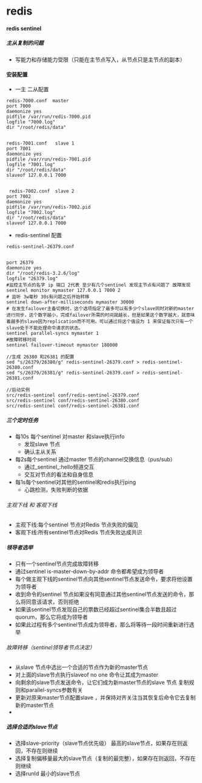 # redis
#### redis sentinel

##### 主从复制的问题
* 写能力和存储能力受限（只能在主节点写入，从节点只是主节点的副本）

####  安装配置
* 一主 二从配置
```
redis-7000.conf  master
port 7000
daemonize yes
pidfile /var/run/redis-7000.pid
logfile "7000.log"
dir "/root/redis/data"


redis-7001.conf   slave 1
port 7001
daemonize yes
pidfile /var/run/redis-7001.pid
logfile "7001.log"
dir "/root/redis/data"
slaveof 127.0.0.1 7000


 redis-7002.conf  slave 2 
port 7002
daemonize yes
pidfile /var/run/redis-7002.pid
logfile "7002.log"
dir "/root/redis/data"
slaveof 127.0.0.1 7000

```

* redis-sentinel 配置
```
redis-sentinel-26379.conf


port 26379
daemonize yes
dir "/root/redis-3.2.6/log"
logfile "26379.log"
#监控主节点的名字 ip 端口 2代表 至少有几个sentinel 发现主节点有问题了 故障发现
sentinel monitor mymaster 127.0.0.1 7000 2 
# 监听 3w毫秒 30s有问题之后开始转移
sentinel down-after-milliseconds mymaster 30000 
# 在发生failover主备切换时，这个选项指定了最多可以有多少个slave同时对新的master进行同步，这个数字越小，完成failover所需的时间就越长，但是如果这个数字越大，就意味着越多的slave因为replication而不可用。可以通过将这个值设为 1 来保证每次只有一个slave处于不能处理命令请求的状态。
sentinel parallel-syncs mymaster 1
#故障转移时间
sentinel failover-timeout mymaster 180000  

//生成 26380 和26381 的配置
sed "s/26379/26380/g" redis-sentinel-26379.conf > redis-sentinel-26380.conf
sed "s/26379/26381/g" redis-sentinel-26379.conf > redis-sentinel-26381.conf

//启动实例
src/redis-sentinel conf/redis-sentinel-26379.conf
src/redis-sentinel conf/redis-sentinel-26380.conf
src/redis-sentinel conf/redis-sentinel-26381.conf
```

##### 三个定时任务
* 每10s 每个sentinel 对master 和slave执行info
  * 发现slave 节点
  * 确认主从关系
* 每2s每个sentinel  通过master 节点的channel交换信息（pus/sub）
  * 通过_sentinel_:hello频道交互
  * 交互对节点的看法和自身信息
*  每1s每个sentinel对其他的sentinel和redis执行ping
   * 心跳检测，失败判断的依据  



######  主观下线 和 客观下线
* 主观下线:每个sentinel 节点对Redis 节点失败的偏见
* 客观下线:所有sentinel节点对Redis 节点失败达成共识

##### 领导者选举
* 只有一个sentinel节点完成故障转移
* 通过sentinel is-master-down-by-addr 命令都希望成为领导者
* 每个做主观下线的sentinel节点向其他sentinel节点发送命令，要求将他设置为领导者
* 收到命令的sentinel 节点如果没有同意通过其他sentinel节点发送的命令，那么将同意该请求，否则拒绝
* 如果该sentinel节点发现自己的票数已经超过sentinel集合半数且超过quorum，那么它将成为领导者
* 如果此过程有多个sentinel节点成为领导者，那么将等待一段时间重新进行选举



###### 故障转移（sentinel领导者节点决定）
* 从slave 节点中选出一个合适的节点作为新的master节点
* 对上面的slave节点执行slaveof no one 命令让其成为master
* 向剩余的slave节点发送命令，让它们成为新master节点的slave 节点 复制规则和parallel-syncs参数有关
* 更新对原来master节点配置slave ，并保持对齐关注当其恢复后命令它去复制新的master节点
* 

##### 选择合适的slave节点
* 选择slave-priority（slave节点优先级） 最高的slave节点，如果存在则返回，不存在则继续
* 选择复制偏移量最大的slave节点（复制的最完整），如果存在则返回，不存在则继续
* 选择runId 最小的slave节点
